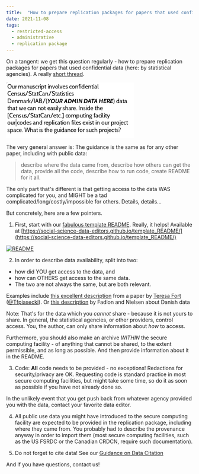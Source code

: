 ```yaml
---
title:  "How to prepare replication packages for papers that used confidential data"
date: 2021-11-08
tags:
  - restricted-access
  - administrative 
  - replication package
---
```


On a tangent: we get this question regularly - how to prepare replication packages for papers that used confidential data (here: by statistical agencies). A really [short thread](https://twitter.com/AeaData/status/1457815800438562828). 

<!-- more -->

![inquiry](/images/img-2021-11-08-1.png)

The very general answer is: The guidance is the same as for any other paper, including with public data: 

> describe where the data came from, describe how others can get the data, provide all the code, describe how to run code, create README for it all.

The only part that's different is that getting access to the data WAS complicated for you, and MIGHT be a tad complicated/long/costly/impossible for others. Details, details...

But concretely, here are a few pointers. 

1. First, start with our [fabulous template README](https://social-science-data-editors.github.io/template_README/). Really, it helps! Available at [https://social-science-data-editors.github.io/template_README/](https://social-science-data-editors.github.io/template_README/)


[![README](/images/img-2021-11-08-2.png)](https://social-science-data-editors.github.io/template_README/)


2. In order to describe data availability, split into two: 
  - how did YOU get access to the data, and 
  - how can OTHERS get access to the same data. 
  - The two are not always the same, but are both relevant. 
  
Examples include [this excellent description](https://social-science-data-editors.github.io/guidance/DCAS_Restricted_data.html#us-census-bureau-and-fsrdc) from a paper by [Teresa Fort](https://faculty.tuck.dartmouth.edu/teresa-fort/) ([@Tfpiasecki](https://twitter.com/Tfpiasecki)). Or [this description](https://social-science-data-editors.github.io/guidance/Requested_information_dcas.html#example-for-confidential-data) by Fadlon and Nielsen about Danish data

Note: That's for the data which you *cannot* share - because it is not yours to share. In general, the statistical agencies, or other providers, control access. You, the author, can only share information about *how* to access.

Furthermore,  you should also make an archive *WITHIN* the secure computing facility - of anything that cannot be shared, to the extent permissible, and as long as possible. And then provide information about it in the README.

3. Code: **All** code needs to be provided - no exceptions! Redactions for security/privacy are OK. Requesting code is standard practice in most secure computing facilities, but might take some time, so do it as soon as possible if you have not already done so.

In the unlikely event that you get push back from whatever agency provided you with the data, contact your favorite data editor.

4. All public use data you might have introduced to the secure computing facility are expected to be provided in the replication package, including where they came from. You probably had to describe the provenance anyway in order to import them (most secure computing facilities, such as the US FSRDC or the Canadian CRDCN, require such documentation).

5. Do not forget to cite data! See our [Guidance on Data Citation](https://social-science-data-editors.github.io/guidance/Data_citation_guidance.html)


And if you have questions, contact us! 